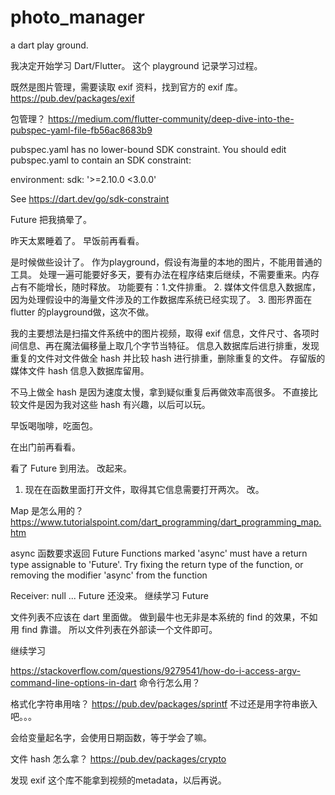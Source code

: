 # photo_manager
a dart play ground. 

我决定开始学习 Dart/Flutter。 这个 playground 记录学习过程。 

既然是图片管理，需要读取 exif 资料，找到官方的 exif 库。 
https://pub.dev/packages/exif

包管理？
https://medium.com/flutter-community/deep-dive-into-the-pubspec-yaml-file-fb56ac8683b9


pubspec.yaml has no lower-bound SDK constraint.
You should edit pubspec.yaml to contain an SDK constraint:

environment:
  sdk: '>=2.10.0 <3.0.0'

See https://dart.dev/go/sdk-constraint

Future 把我搞晕了。 

昨天太累睡着了。 早饭前再看看。 

是时候做些设计了。
作为playground，假设有海量的本地的图片，不能用普通的工具。 处理一遍可能要好多天，要有办法在程序结束后继续，不需要重来。内存占有不能增长，随时释放。 
功能要有：1.文件排重。 2. 媒体文件信息入数据库，因为处理假设中的海量文件涉及的工作数据库系统已经实现了。 3. 图形界面在 flutter 的playground做，这次不做。

我的主要想法是扫描文件系统中的图片视频，取得 exif 信息，文件尺寸、各项时间信息、再在魔法偏移量上取几个字节当特征。 信息入数据库后进行排重，发现重复的文件对文件做全 hash 并比较 hash 进行排重，删除重复的文件。 存留版的媒体文件 hash 信息入数据库留用。

不马上做全 hash 是因为速度太慢，拿到疑似重复后再做效率高很多。 不直接比较文件是因为我对这些 hash 有兴趣，以后可以玩。

早饭喝咖啡，吃面包。 

在出门前再看看。

看了 Future 到用法。 改起来。 

1. 现在在函数里面打开文件，取得其它信息需要打开两次。 改。

Map 是怎么用的？
https://www.tutorialspoint.com/dart_programming/dart_programming_map.htm

async 函数要求返回 Future 
Functions marked 'async' must have a return type assignable to 'Future'.
Try fixing the return type of the function, or removing the modifier 'async' from the function 

Receiver: null ... Future 还没来。 继续学习 Future

文件列表不应该在 dart 里面做。 做到最牛也无非是本系统的 find 的效果，不如用 find 靠谱。 
所以文件列表在外部读一个文件即可。 

继续学习

https://stackoverflow.com/questions/9279541/how-do-i-access-argv-command-line-options-in-dart 
命令行怎么用？

格式化字符串用啥？
https://pub.dev/packages/sprintf
不过还是用字符串嵌入吧。。。

会给变量起名字，会使用日期函数，等于学会了嘛。

文件 hash 怎么拿？
https://pub.dev/packages/crypto

发现 exif 这个库不能拿到视频的metadata，以后再说。